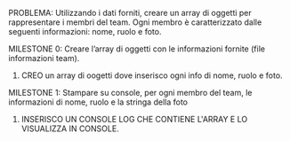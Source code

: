 PROBLEMA: Utilizzando i dati forniti, creare un array di oggetti per rappresentare i membri del team. Ogni membro è caratterizzato dalle seguenti informazioni: nome, ruolo e foto.

MILESTONE 0:
Creare l’array di oggetti con le informazioni fornite (file informazioni team).

1. CREO un array di oogetti dove inserisco ogni info di nome, ruolo e foto.


MILESTONE 1: Stampare su console, per ogni membro del team, le informazioni di nome, ruolo e la stringa della foto

1. INSERISCO UN CONSOLE LOG CHE CONTIENE L'ARRAY E LO VISUALIZZA IN CONSOLE.


